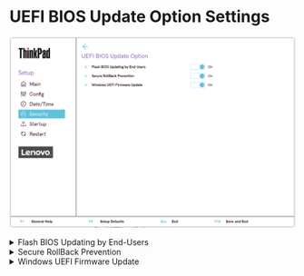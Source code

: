 # UEFI BIOS Update Option Settings #

![](./img/tp_uefibiosupdate.png)

<details><summary>Flash BIOS Updating by End-Users</summary>

Whether UEFI BIOS can be updated without entering supervisor password.

Possible options:

1.	Off
2.	**On** – Default.

| WMI Setting name | Values | Locked by SVP | AMD/Intel |
|:---|:---|:---|:---|
| BIOSUpdateByEndUsers | Disable, Enable | Yes | Both |

</details>

<details><summary>Secure RollBack Prevention</summary>

Whether to prevent flashing to older version of UEFI BIOS.

!!! info ""
    Defaults to `On`, if `OS Optimized Defaults` has value `On`.

Possible options:

1.	**Off** – Default.
2.	On

| WMI Setting name | Values | Locked by SVP | AMD/Intel |
|:---|:---|:---|:---|
| SecureRollBackPrevention | Disable, Enable | Yes | Both |

</details>

<details><summary>Windows UEFI Firmware Update</summary>

Whether to allow Windows UEFI Firmware Update.

Possible options:

1.	**On** – Default.
2.	Off

| WMI Setting name | Values | Locked by SVP | AMD/Intel |
|:---|:---|:---|:---|
| WindowsUEFIFirmwareUpdate | Disable, Enable | Yes | Both |

</details>
